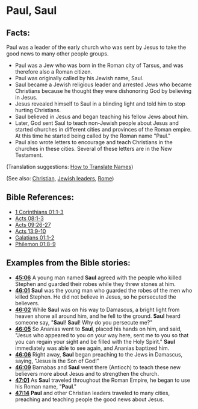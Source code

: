 # Paul, Saul #

## Facts: ##

Paul was a leader of the early church who was sent by Jesus to take the good news to many other people groups.

 * Paul was a Jew who was born in the Roman city of Tarsus, and was therefore also a Roman citizen.
 * Paul was originally called by his Jewish name, Saul.
 * Saul became a Jewish religious leader and arrested Jews who became Christians because he thought they were dishonoring God by believing in Jesus.
 * Jesus revealed himself to Saul in a blinding light and told him to stop hurting Christians.
 * Saul believed in Jesus and began teaching his fellow Jews about him.
 * Later, God sent Saul to teach non-Jewish people about Jesus and started churches in different cities and provinces of the Roman empire. At this time he started being called by the Roman name "Paul."
 * Paul also wrote letters to encourage and teach Christians in the churches in these cities. Several of these letters are in the New Testament.

(Translation suggestions: [How to Translate Names](en/ta-vol1/translate/man/translate-names))

(See also: [Christian](../kt/christian.md), [Jewish leaders](../other/jewishleaders.md), [Rome](../other/rome.md))

## Bible References: ##

* [1 Corinthians 01:1-3](en/tn/1co/help/01/01)
* [Acts 08:1-3](en/tn/act/help/08/01)
* [Acts 09:26-27](en/tn/act/help/09/26)
* [Acts 13:9-10](en/tn/act/help/13/09)
* [Galatians 01:1-2](en/tn/gal/help/01/01)
* [Philemon 01:8-9](en/tn/phm/help/01/08)

## Examples from the Bible stories: ##

 * __[45:06](en/tn/obs/help/45/06)__ A young man named __Saul__ agreed with the people who killed Stephen and guarded their robes while they threw stones at him. 
 * __[46:01](en/tn/obs/help/46/01)__ __Saul__ was the young man who guarded the robes of the men who killed Stephen. He did not believe in Jesus, so he persecuted the believers. 
 * __[46:02](en/tn/obs/help/46/02)__ While __Saul__ was on his way to Damascus, a bright light from heaven shone all around him, and he fell to the ground. __Saul__ heard someone say, "__Saul__! __Saul__! Why do you persecute me?" 
 * __[46:05](en/tn/obs/help/46/05)__ So Ananias went to __Saul__, placed his hands on him, and said, "Jesus who appeared to you on your way here, sent me to you so that you can regain your sight and be filled with the Holy Spirit." __Saul__ immediately was able to see again, and Ananias baptized him. 
 * __[46:06](en/tn/obs/help/46/06)__ Right away, __Saul__ began preaching to the Jews in Damascus, saying, "Jesus is the Son of God!" 
 * __[46:09](en/tn/obs/help/46/09)__ Barnabas and __Saul__ went there (Antioch) to teach these new believers more about Jesus and to strengthen the church. 
 * __[47:01](en/tn/obs/help/47/01)__ As __Saul__ traveled throughout the Roman Empire, he began to use his Roman name, "__Paul__." 
 * __[47:14](en/tn/obs/help/47/14)__ __Paul__ and other Christian leaders traveled to many cities, preaching and teaching people the good news about Jesus.